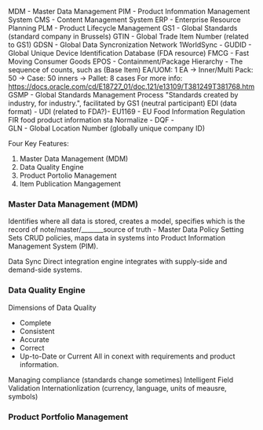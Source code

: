 MDM - Master Data Management
PIM - Product Infommation Management System
CMS - Content Management System
ERP - Enterprise Resource Planning
PLM - Product Lifecycle Management
GS1 - Global Standards (standard company in Brussels)
GTIN - Global Trade Item Number (related to GS1)
GDSN - Global Data Syncronization Network
1WorldSync -
GUDID - Global Unique Device Identification Database (FDA resource)
FMCG - Fast Moving Consumer Goods
EPOS - 
Containment/Package Hierarchy - The sequence of counts, such as (Base Item) EA/UOM: 1 EA -> Inner/Multi Pack: 50 -> Case: 50 inners -> Pallet: 8 cases
For more info: https://docs.oracle.com/cd/E18727_01/doc.121/e13109/T381249T381768.htm
GSMP - Global Standards Management Process "Standards created by industry, for industry.", facilitated by GS1 (neutral participant)
EDI (data format) - 
UDI (related to FDA?)- 
EU1169 - EU Food Information Regulation FIR food product information sta
Normalize -
DQF -  
GLN - Global Location Number (globally unique company ID)


Four Key Features:
1. Master Data Management (MDM)
2. Data Quality Engine
3. Product Portolio Management
4. Item Publication Mangagement

### Master Data Management (MDM)
Identifies where all data is stored, creates a model, specifies which is the record of note/master/_______source of truth - Master Data Policy Setting
Sets CRUD policies, maps data in systems into Product Information Management System (PIM).

Data Sync Direct integration engine integrates with supply-side and demand-side systems.

### Data Quality Engine
Dimensions of Data Quality
* Complete
* Consistent
* Accurate
* Correct
* Up-to-Date or Current
All in conext with requirements and product information.

Managing compliance (standards change sometimes)
Intelligent Field Validation
Internationlization (currency, language, units of meausre, symbols)

### Product Portfolio Management

